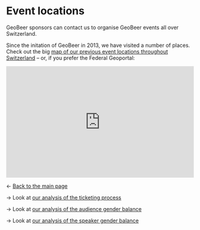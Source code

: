 # Event locations

GeoBeer sponsors can contact us to organise GeoBeer events all over Switzerland.

Since the initation of GeoBeer in 2013, we have visited a number of places. Check out the big [map of our previous event locations throughout Switzerland](geobeer-map/index.html) &ndash; or, if you prefer the Federal Geoportal:

<iframe src='https://map.geo.admin.ch/?topic=ech&lang=en&bgLayer=ch.swisstopo.pixelkarte-farbe&layers=KML%7C%7Chttps:%2F%2Fdocs.google.com%2Fspreadsheets%2Fd%2F147EUgQlkZykvrugKRFxBrl-2dDveW5RDU346TLZKies%2Fexport%3Fformat%3Dtsv%26gid%3D741518437' width='100%' height='300px' frameborder='0' style='border:0'></iframe>

&larr; [Back to the main page](index.md)

&rarr; Look at [our analysis of the ticketing process](ticketing.md)

&rarr; Look at [our analysis of the audience gender balance](gender-balance-audience.md)

&rarr; Look at [our analysis of the speaker gender balance](gender-balance-speakers.md)

